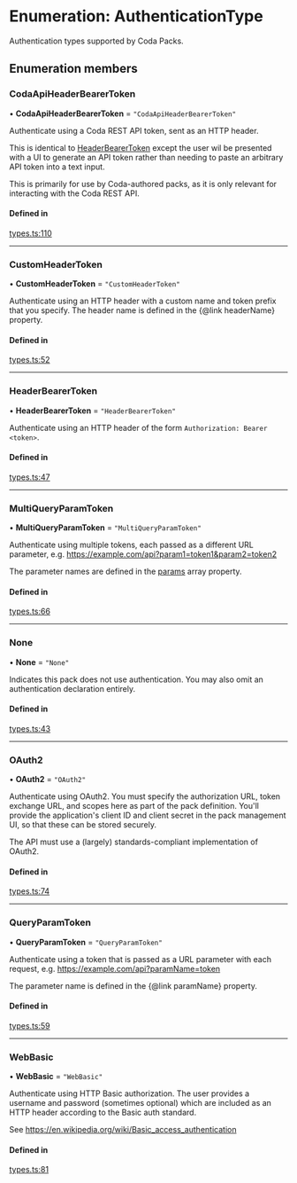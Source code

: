 # Enumeration: AuthenticationType

Authentication types supported by Coda Packs.

## Enumeration members

### CodaApiHeaderBearerToken

• **CodaApiHeaderBearerToken** = `"CodaApiHeaderBearerToken"`

Authenticate using a Coda REST API token, sent as an HTTP header.

This is identical to [HeaderBearerToken](AuthenticationType.md#headerbearertoken) except the user wil be presented
with a UI to generate an API token rather than needing to paste an arbitrary API
token into a text input.

This is primarily for use by Coda-authored packs, as it is only relevant for interacting with the
Coda REST API.

#### Defined in

[types.ts:110](https://github.com/coda/packs-sdk/blob/main/types.ts#L110)

___

### CustomHeaderToken

• **CustomHeaderToken** = `"CustomHeaderToken"`

Authenticate using an HTTP header with a custom name and token prefix that you specify.
The header name is defined in the {@link headerName} property.

#### Defined in

[types.ts:52](https://github.com/coda/packs-sdk/blob/main/types.ts#L52)

___

### HeaderBearerToken

• **HeaderBearerToken** = `"HeaderBearerToken"`

Authenticate using an HTTP header of the form `Authorization: Bearer <token>`.

#### Defined in

[types.ts:47](https://github.com/coda/packs-sdk/blob/main/types.ts#L47)

___

### MultiQueryParamToken

• **MultiQueryParamToken** = `"MultiQueryParamToken"`

Authenticate using multiple tokens, each passed as a different URL parameter, e.g.
https://example.com/api?param1=token1&param2=token2

The parameter names are defined in the [params](../interfaces/ExternalPackVersionMetadata.md#params) array property.

#### Defined in

[types.ts:66](https://github.com/coda/packs-sdk/blob/main/types.ts#L66)

___

### None

• **None** = `"None"`

Indicates this pack does not use authentication. You may also omit an authentication declaration entirely.

#### Defined in

[types.ts:43](https://github.com/coda/packs-sdk/blob/main/types.ts#L43)

___

### OAuth2

• **OAuth2** = `"OAuth2"`

Authenticate using OAuth2. You must specify the authorization URL, token exchange URL, and
scopes here as part of the pack definition. You'll provide the application's client ID and
client secret in the pack management UI, so that these can be stored securely.

The API must use a (largely) standards-compliant implementation of OAuth2.

#### Defined in

[types.ts:74](https://github.com/coda/packs-sdk/blob/main/types.ts#L74)

___

### QueryParamToken

• **QueryParamToken** = `"QueryParamToken"`

Authenticate using a token that is passed as a URL parameter with each request, e.g.
https://example.com/api?paramName=token

The parameter name is defined in the {@link paramName} property.

#### Defined in

[types.ts:59](https://github.com/coda/packs-sdk/blob/main/types.ts#L59)

___

### WebBasic

• **WebBasic** = `"WebBasic"`

Authenticate using HTTP Basic authorization. The user provides a username and password
(sometimes optional) which are included as an HTTP header according to the Basic auth standard.

See https://en.wikipedia.org/wiki/Basic_access_authentication

#### Defined in

[types.ts:81](https://github.com/coda/packs-sdk/blob/main/types.ts#L81)
